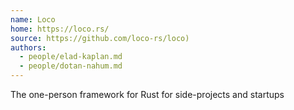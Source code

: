```yaml
---
name: Loco
home: https://loco.rs/
source: https://github.com/loco-rs/loco)
authors:
  - people/elad-kaplan.md
  - people/dotan-nahum.md
---
```


The one-person framework for Rust for side-projects and startups